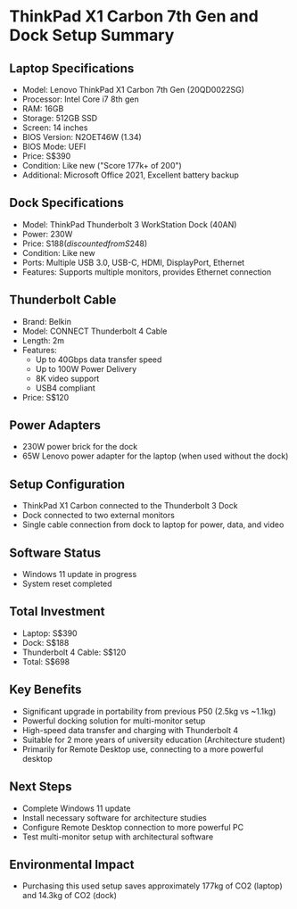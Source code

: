 # ThinkPad X1 Carbon 7th Gen and Dock Setup Summary

## Laptop Specifications
- Model: Lenovo ThinkPad X1 Carbon 7th Gen (20QD0022SG)
- Processor: Intel Core i7 8th gen
- RAM: 16GB
- Storage: 512GB SSD
- Screen: 14 inches
- BIOS Version: N2OET46W (1.34)
- BIOS Mode: UEFI
- Price: S$390
- Condition: Like new ("Score 177k+ of 200")
- Additional: Microsoft Office 2021, Excellent battery backup

## Dock Specifications
- Model: ThinkPad Thunderbolt 3 WorkStation Dock (40AN)
- Power: 230W
- Price: S$188 (discounted from S$248)
- Condition: Like new
- Ports: Multiple USB 3.0, USB-C, HDMI, DisplayPort, Ethernet
- Features: Supports multiple monitors, provides Ethernet connection

## Thunderbolt Cable
- Brand: Belkin
- Model: CONNECT Thunderbolt 4 Cable
- Length: 2m
- Features: 
  - Up to 40Gbps data transfer speed
  - Up to 100W Power Delivery
  - 8K video support
  - USB4 compliant
- Price: S$120

## Power Adapters
- 230W power brick for the dock
- 65W Lenovo power adapter for the laptop (when used without the dock)

## Setup Configuration
- ThinkPad X1 Carbon connected to the Thunderbolt 3 Dock
- Dock connected to two external monitors
- Single cable connection from dock to laptop for power, data, and video

## Software Status
- Windows 11 update in progress
- System reset completed

## Total Investment
- Laptop: S$390
- Dock: S$188
- Thunderbolt 4 Cable: S$120
- Total: S$698

## Key Benefits
- Significant upgrade in portability from previous P50 (2.5kg vs ~1.1kg)
- Powerful docking solution for multi-monitor setup
- High-speed data transfer and charging with Thunderbolt 4
- Suitable for 2 more years of university education (Architecture student)
- Primarily for Remote Desktop use, connecting to a more powerful desktop

## Next Steps
- Complete Windows 11 update
- Install necessary software for architecture studies
- Configure Remote Desktop connection to more powerful PC
- Test multi-monitor setup with architectural software

## Environmental Impact
- Purchasing this used setup saves approximately 177kg of CO2 (laptop) and 14.3kg of CO2 (dock)